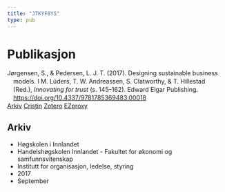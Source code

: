```yaml
---
title: "JTKYF8YS"
type: pub
---
```

<h1>Publikasjon</h1>
<article id="csl-bib-container-JTKYF8YS" class="csl-bib-container">
  <div class="csl-bib-body" style="line-height: 1.35; padding-left: 1em; text-indent:-1em;">
  <div class="csl-entry">J&#xF8;rgensen, S., &amp; Pedersen, L. J. T. (2017). Designing sustainable business models. I M. L&#xFC;ders, T. W. Andreassen, S. Clatworthy, &amp; T. Hillestad (Red.), <i>Innovating for trust</i> (s. 145&#x2013;162). Edward Elgar Publishing. <a href="https://doi.org/10.4337/9781785369483.00018">https://doi.org/10.4337/9781785369483.00018</a></div>
</div>
  <div class="csl-bib-buttons">
    <a href="#taxonomy-article-JTKYF8YS" class="csl-bib-button">Arkiv</a>
    <a href alt="Cristin URL" class="csl-bib-button">Cristin</a>
    <a href alt="Zotero URL" class="csl-bib-button">Zotero</a>
    <a href="http://ezproxy.inn.no/login?url=https://doi.org/10.4337/9781785369483.00018" class="csl-bib-button">EZproxy</a>
  </div>
  <div id="csl-bib-meta-container-JTKYF8YS"></div>
</article>
<div id="csl-bib-meta-JTKYF8YS" class="csl-bib-meta">
  <article id="taxonomy-article-JTKYF8YS" class="taxonomy-article">
    <h1>Arkiv</h1>
    <ul>
      <li>Høgskolen i Innlandet</li>
      <li>Handelshøgskolen Innlandet - Fakultet for økonomi og samfunnsvitenskap</li>
      <li>Institutt for organisasjon, ledelse, styring</li>
      <li>2017</li>
      <li>September</li>
    </ul>
  </article>
</div>
